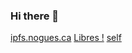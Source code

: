 ### Hi there 👋
<a href="ipns://k51qzi5uqu5dhcr5v6elmtodn8kvjannwpflat0mhy9995pe2fw8jzarw5yo77">ipfs.nogues.ca</a>
<a href="ipns://k51qzi5uqu5dgfvqolwohuuoaitwwdf4o4yifdnxcvd6lfra8lq4lva5y7s99s">Libres !</a>
<a href="ipns://k51qzi5uqu5di6wwvq8z5sveivchr17ttultvwz5rvdin2ps6h589dlndog3xb">self</a>
<!--
**luciennogues/luciennogues** is a ✨ _special_ ✨ repository because its `README.md` (this file) appears on your GitHub profile.

Here are some ideas to get you started:

- 🔭 I’m currently working on ...
- 🌱 I’m currently learning ...
- 👯 I’m looking to collaborate on ...
- 🤔 I’m looking for help with ...
- 💬 Ask me about ...
- 📫 How to reach me: ...
- 😄 Pronouns: ...
- ⚡ Fun fact: ...
-->
